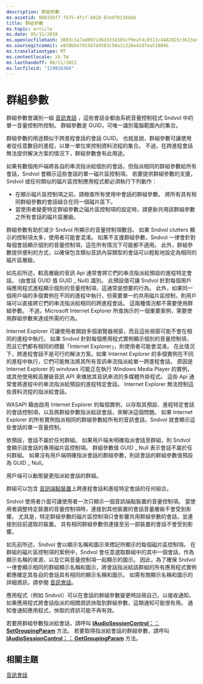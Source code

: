 ```yaml
---
description: 群組參數
ms.assetid: 088156f7-fb75-4fcf-b928-87e97b13bdab
title: 群組參數
ms.topic: article
ms.date: 05/31/2018
ms.openlocfilehash: 3083c3a7ad0971d6d3334303cf9eaf4c0313c4482825c3623a04a12ae046b665
ms.sourcegitcommit: e858bbe701567d4583c50a11326e42d7ea51804b
ms.translationtype: MT
ms.contentlocale: zh-TW
ms.lasthandoff: 08/11/2021
ms.locfileid: "119018366"
---
```

# <a name="grouping-parameters"></a>群組參數

群組參數會識別一組 [音訊會話](audio-sessions.md) ，這些會話全都由系統音量控制程式 Sndvol 中的單一音量控制所控制。 群組參數是 GUID，可唯一識別電腦範圍內的集合。

群組參數的用途類似于跨進程會話的會話 GUID。 也就是說，群組參數可讓使用者從任意數目的進程，以單一單位來控制資料流程的集合。 不過，在跨進程會話無法提供解決方案的情況下，群組參數會有此用途。

如果有數個用戶端將各自的串流指派給個別的會話，但指派相同的群組參數給所有會話，Sndvol 會顯示這些會話的單一磁片區控制項。 若要提供群組參數的支援，Sndvol 或任何類似的磁片區控制應用程式都必須執行下列動作：

-   在顯示磁片區控制項之前，請檢查所有使用中會話的群組參數。 將所有具有相同群組參數的會話組合在同一個磁片區下。
-   當使用者變更特定群組參數之磁片區控制項的設定時，請更新共用該群組參數之所有會話的磁片區層級。

群組參數有助於減少 Sndvol 所顯示的音量控制項數目。 如果 Sndvol clutters 顯示的控制項太多，使用者可能會混淆。 如果不支援群組參數，Sndvol 一律會針對每個會話顯示個別的音量控制項，這在所有情況下可能都不適用。 此外，群組參數提供便利的方式，以確保包含類似音訊內容類型的會話可以輕鬆地設定為相同的磁片區層級。

如先前所述，較高層級的音訊 Api 通常會將它們的串流指派給預設的進程特定會話， (由會話 GUID 值 GUID \_ Null) 識別。 此預設值可讓 Sndvol 針對每個用戶端應用程式進程顯示個別的音量控制項，這通常是想要的行為。 此外，如果同一個用戶端的多個實例在不同的進程中執行，但需要單一的共用磁片區控制，則用戶端可以直接將它們的串流指派給相同的跨進程會話。 這兩種情況都不需要使用群組參數。 不過，Microsoft Internet Explorer 所查詢示的一個重要案例，需要使用群組參數來達成所需的行為。

Internet Explorer 可讓使用者開啟多個瀏覽器視窗，而且這些視窗可能不會在相同的進程中執行。 如果 Sndvol 針對每個應用程式實例顯示個別的音量控制項，而且它們都有相同的標籤「Internet Explorer」，則使用者可能會混淆。 在此情況下，跨進程會話不是可行的解決方案。如果 Internet Explorer 的多個實例在不同的進程中執行，它們可能無法將其所有音訊串流指派給單一跨進程會話。 原因是 Internet Explorer 的 windows 可能正在執行 Windows Media Player 的實例，或其他使用較高層級音訊 API 來播放其音訊串流的多媒體外掛程式。 這些 Api 通常會將進程中的串流指派給預設的進程特定會話。 Internet Explorer 無法控制這些資料流程的指派給會話。

WASAPI 藉由啟用 Internet Explorer 的每個實例，以存取其預設、進程特定會話的會話控制項，以及將群組參數指派給該會話，來解決這個問題。 如果 Internet Explorer 的所有實例指派相同的群組參數給所有的音訊會話，Sndvol 就會顯示這些會話的單一音量控制。

依預設，會話不屬於任何群組。 如果用戶端未明確指派會話至群組，則 Sndvol 會顯示該會話的專用磁片區控制項。 群組參數值 GUID \_ Null 表示會話不屬於任何群組。 如果沒有用戶端明確指派會話的群組參數，則該會話的群組參數值預設為 GUID \_ Null。

用戶端可以動態變更指派給會話的群組。

群組可以包含 [音訊端點裝置](audio-endpoint-devices.md)上跨進程會話和進程特定會話的任何組合。

Sndvol 使用者介面可讓使用者一次只顯示一個音訊端點裝置的音量控制項。 當使用者調整特定裝置的音量控制項時，連接到其他裝置的會話音量層級不會受到影響。 尤其是，特定群組參數的磁片區控制項只會影響共用群組參數的會話，並連接到目前選取的裝置。 具有相同群組參數但連接至另一部裝置的會話不會受到影響。

如先前所述，Sndvol 會以顯示名稱和圖示來標記所顯示的每個磁片區控制項。 在群組的磁片區控制項的案例中，Sndvol 會任意選取群組中的其中一個會話，作為顯示名稱的來源，以及它與音量控制項一起顯示的圖示。 因此，為了確保 Sndvol 一律會顯示相同的群組顯示名稱和圖示，將會話指派給該群組的所有應用程式實例都應確定其各自的會話具有相同的顯示名稱和圖示。 如需有關顯示名稱和圖示的詳細資訊，請參閱 [音訊會話](audio-sessions.md)。

應用程式（例如 Sndvol）可以在會話的群組參數變更時註冊自己，以接收通知。 如果應用程式將會話指派的相關資訊快取到群組參數，這類通知可能很有用。 通知會通知應用程式，快取的資訊可能不再有效。

若要將群組參數指派給會話，請呼叫 [**IAudioSessionControl：： SetGroupingParam**](/windows/desktop/api/Audiopolicy/nf-audiopolicy-iaudiosessioncontrol-setgroupingparam) 方法。 若要取得指派給會話的群組參數，請呼叫 [**IAudioSessionControl：： GetGroupingParam**](/windows/desktop/api/Audiopolicy/nf-audiopolicy-iaudiosessioncontrol-getgroupingparam) 方法。

## <a name="related-topics"></a>相關主題

<dl> <dt>

[音訊會話](audio-sessions.md)
</dt> </dl>

 

 




